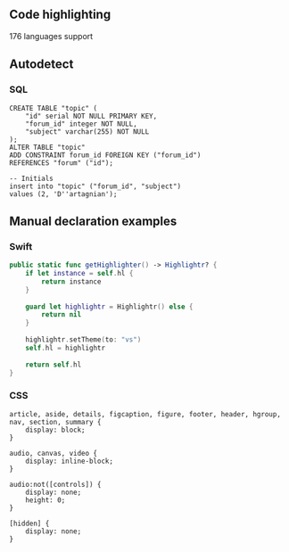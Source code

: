 ## Code highlighting

176 languages support

## Autodetect

### SQL

	CREATE TABLE "topic" (
	    "id" serial NOT NULL PRIMARY KEY,
	    "forum_id" integer NOT NULL,
	    "subject" varchar(255) NOT NULL
	);
	ALTER TABLE "topic"
	ADD CONSTRAINT forum_id FOREIGN KEY ("forum_id")
	REFERENCES "forum" ("id");
	
	-- Initials
	insert into "topic" ("forum_id", "subject")
	values (2, 'D''artagnian');

## Manual declaration examples

### Swift

```swift
public static func getHighlighter() -> Highlightr? {
    if let instance = self.hl {
        return instance
    }
    
    guard let highlightr = Highlightr() else {
        return nil
    }
    
    highlightr.setTheme(to: "vs")
    self.hl = highlightr
    
    return self.hl
}
```

### CSS 

	article, aside, details, figcaption, figure, footer, header, hgroup,
	nav, section, summary {
	    display: block;
	}
	
	audio, canvas, video {
	    display: inline-block;
	}
	
	audio:not([controls]) {
	    display: none;
	    height: 0;
	}
	
	[hidden] {
	    display: none;
	}
